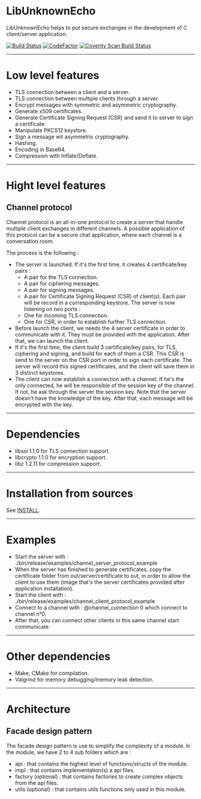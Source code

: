 # LibUnknownEcho

LibUnknownEcho helps to put secure exchanges in the development of C client/server application.

[![Build Status](https://travis-ci.org/swasun/LibUnknownEcho.svg?branch=master)](https://travis-ci.org/swasun/LibUnknownEcho) [![CodeFactor](https://www.codefactor.io/repository/github/swasun/libunknownecho/badge/master)](https://www.codefactor.io/repository/github/swasun/libunknownecho/overview/master) <a href="https://scan.coverity.com/projects/libunknownecho-coverity">
  <img alt="Coverity Scan Build Status"
       src="https://scan.coverity.com/projects/15335/badge.svg"/>
</a>

***

# Low level features
* TLS connection between a client and a server.
* TLS connection between multiple clients through a server.
* Encrypt messages with symmetric and asymmetric cryptography.
* Generate x509 certificates.
* Generate Certificate Signing Request (CSR) and send it to server to sign a certificate.
* Manipulate PKCS12 keystore.
* Sign a message wit asymmetric cryptography.
* Hashing.
* Encoding in Base64.
* Compression with Inflate/Deflate.

***

# Hight level features

## Channel protocol
Channel protocol is an all-in-one protocol to create a server that handle multiple client exchanges in different channels.
A possible application of this protocol can be a secure chat application, where each channel is a conversation room.

The process is the following :
* The server is launched. If it's the first time, it creates 4 certificate/key pairs :
    * A pair for the TLS connection.
    * A pair for ciphering messages.
    * A pair for signing messages.
    * A pair for Certificate Signing Request (CSR) of client(s).
Each pair will be record in a corresponding keystore.
The server is now listening on two ports :
    * One for incoming TLS connection.
    * One for CSR, in order to establish further TLS connection.
* Before launch the client, we needs the 4 server certificate in order to communicate with it. They must be provided with the application. After that, we can launch the client.
* If it's the first time, the client build 3 certificate/key pairs, for TLS, ciphering and signing, and build for each of them a CSR. This CSR is send to the server on the CSR port in order to sign each certificate. The server will record this signed certificates, and the client will save them in 3 distinct keystores.
* The client can now establish a connection with a channel. If he's the only connected, he will be responsible of the session key of the channel. If not, he ask through the server the session key. Note that the server doesn't have the knowledge of the key. After that, each message will be encrypted with the key.

***

# Dependencies
* libssl 1.1.0 for TLS connection support.
* libcrypto 1.1.0 for encryption support.
* libz 1.2.11 for compression support.

***

# Installation from sources
See [INSTALL](INSTALL).

***

# Examples

* Start the server with : ./bin/release/examples/channel_server_protocol_example
* When the server has finished to generate certificates, copy the certificate folder from out/server/certificate to out,
  in order to allow the client to use them (image that's the server certificates provided after application installation).
* Start the client with : ./bin/release/examples/channel_client_protocol_example
* Connect to a channel with : @channel_connection 0
  which connect to channel n°0.
* After that, you can connect other clients in this same channel start communicate.

***


# Other dependencies
* Make, CMake for compilation.
* Valgrind for memory debugging/memory leak detection.

***

# Architecture

## Facade design pattern
The facade design pattern is use to simplify the complexity of a module.
In the module, we have 2 to 4 sub folders which are :
* api : that contains the highest level of functions/structs of the module.
* impl : that contains implementation(s) a api files.
* factory (optional) : that contains factories to create complex objects from the api files.
* utils (optional) : that contains utils functions only used in this module.
